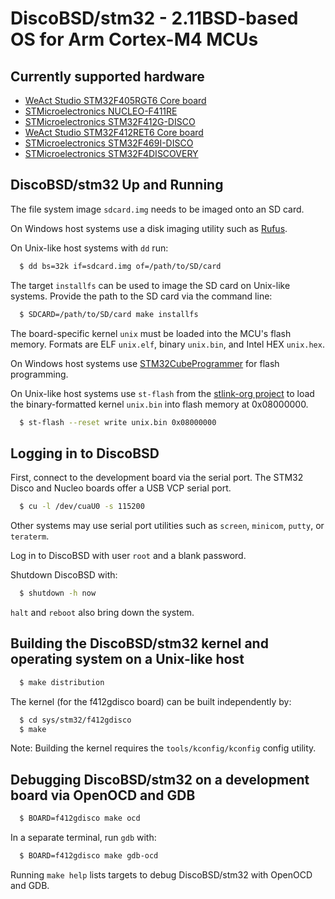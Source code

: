 # DiscoBSD/stm32 - 2.11BSD-based OS for Arm Cortex-M4 MCUs

## Currently supported hardware

 * [WeAct Studio STM32F405RGT6 Core board][1]
 * [STMicroelectronics NUCLEO-F411RE][2]
 * [STMicroelectronics STM32F412G-DISCO][3]
 * [WeAct Studio STM32F412RET6 Core board][1]
 * [STMicroelectronics STM32F469I-DISCO][4]
 * [STMicroelectronics STM32F4DISCOVERY][5]

[1]: https://github.com/WeActStudio/WeActStudio.STM32F4_64Pin_CoreBoard
[2]: https://www.st.com/en/evaluation-tools/nucleo-f411re.html
[3]: https://www.st.com/en/evaluation-tools/32f412gdiscovery.html
[4]: https://www.st.com/en/evaluation-tools/32f469idiscovery.html
[5]: https://www.st.com/en/evaluation-tools/stm32f4discovery.html

## DiscoBSD/stm32 Up and Running

The file system image `sdcard.img` needs to be imaged onto an SD card.

On Windows host systems use a disk imaging utility such as [Rufus][6].

On Unix-like host systems with `dd` run:
  ```sh
    $ dd bs=32k if=sdcard.img of=/path/to/SD/card
  ```

The target `installfs` can be used to image the SD card on Unix-like systems.
Provide the path to the SD card via the command line:
  ```sh
    $ SDCARD=/path/to/SD/card make installfs
  ```

The board-specific kernel `unix` must be loaded into the MCU's flash memory.
Formats are ELF `unix.elf`, binary `unix.bin`, and Intel HEX `unix.hex`.

On Windows host systems use [STM32CubeProgrammer][7] for flash programming.

On Unix-like host systems use `st-flash` from the [stlink-org project][8] to
load the binary-formatted kernel `unix.bin` into flash memory at 0x08000000.
  ```sh
    $ st-flash --reset write unix.bin 0x08000000
  ```

[6]: https://github.com/pbatard/rufus
[7]: https://www.st.com/en/development-tools/stm32cubeprog.html
[8]: https://github.com/stlink-org/stlink

## Logging in to DiscoBSD

First, connect to the development board via the serial port.
The STM32 Disco and Nucleo boards offer a USB VCP serial port.
  ```sh
    $ cu -l /dev/cuaU0 -s 115200
  ```
Other systems may use serial port utilities such as `screen`, `minicom`,
`putty`, or `teraterm`.

Log in to DiscoBSD with user `root` and a blank password.

Shutdown DiscoBSD with:
  ```sh
    $ shutdown -h now
  ```
`halt` and `reboot` also bring down the system.

## Building the DiscoBSD/stm32 kernel and operating system on a Unix-like host
  ```sh
    $ make distribution
  ```

The kernel (for the f412gdisco board) can be built independently by:
  ```sh
    $ cd sys/stm32/f412gdisco
    $ make
  ```
Note: Building the kernel requires the `tools/kconfig/kconfig` config utility.

## Debugging DiscoBSD/stm32 on a development board via OpenOCD and GDB
  ```sh
    $ BOARD=f412gdisco make ocd
  ```

In a separate terminal, run `gdb` with:
  ```sh
    $ BOARD=f412gdisco make gdb-ocd
  ```

Running `make help` lists targets to debug DiscoBSD/stm32 with OpenOCD and GDB.
